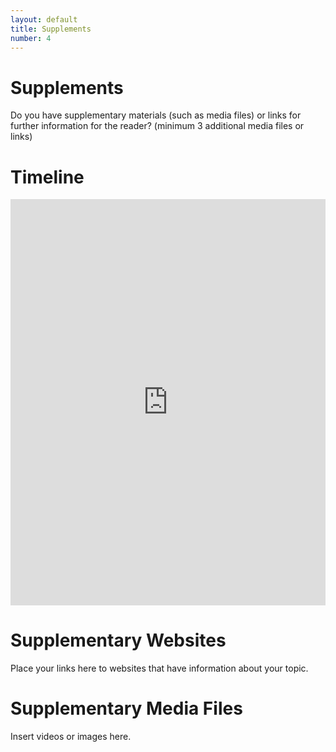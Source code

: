 ```yaml
---
layout: default
title: Supplements
number: 4
---
```


# Supplements

Do you have supplementary materials (such as media files) or links for further information for the reader? (minimum 3 additional media files or links)

# Timeline

<iframe class='timeline-iframe' src='https://cdn.knightlab.com/libs/timeline3/latest/embed/index.html?source=1PjdYGizzYHakJg35U17XGA-GZJxSy8N5lv9Hsbj3tvk&font=Default&lang=en&initial_zoom=2&height=650' width='100%' height='650' webkitallowfullscreen mozallowfullscreen allowfullscreen frameborder='0'></iframe>



# Supplementary Websites

Place your links here to websites that have information about your topic.

# Supplementary Media Files

Insert videos or images here.
